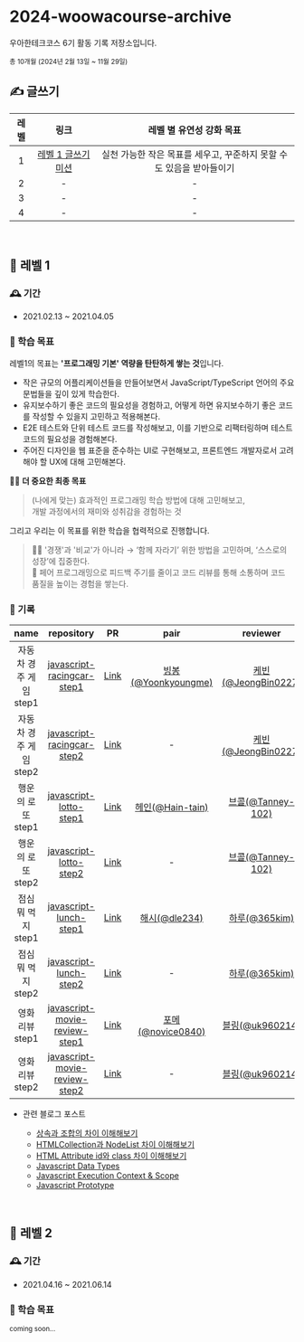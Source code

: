 # 2024-woowacourse-archive

우아한테크코스 6기 활동 기록 저장소입니다.

<sub>총 10개월 (2024년 2월 13일 ~ 11월 29일)</sub>

## ✍️ 글쓰기

| 레벨 |                                    링크                                     |                       레벨 별 유연성 강화 목표                       |
| :--: | :-------------------------------------------------------------------------: | :------------------------------------------------------------------: |
|  1   | [레벨 1 글쓰기 미션](https://github.com/woowacourse/woowa-writing/pull/113) | 실천 가능한 작은 목표를 세우고, 꾸준하지 못할 수도 있음을 받아들이기 |
|  2   |                                      -                                      |                                  -                                   |
|  3   |                                      -                                      |                                  -                                   |
|  4   |                                      -                                      |                                  -                                   |

<br />

## 🌱 레벨 1

### 🕰️ 기간

- 2021.02.13 ~ 2021.04.05

### 👊 학습 목표

레벨1의 목표는 **'프로그래밍 기본' 역량을 탄탄하게 쌓는 것**입니다.

- 작은 규모의 어플리케이션들을 만들어보면서 JavaScript/TypeScript 언어의 주요 문법들을 깊이 있게 학습한다.
- 유지보수하기 좋은 코드의 필요성을 경험하고, 어떻게 하면 유지보수하기 좋은 코드를 작성할 수 있을지 고민하고 적용해본다.
- E2E 테스트와 단위 테스트 코드를 작성해보고, 이를 기반으로 리팩터링하며 테스트 코드의 필요성을 경험해본다.
- 주어진 디자인을 웹 표준을 준수하는 UI로 구현해보고, 프론트엔드 개발자로서 고려해야 할 UX에 대해 고민해본다.

🧘‍♂️ **더 중요한 최종 목표**

> (나에게 맞는) 효과적인 프로그래밍 학습 방법에 대해 고민해보고,  
> 개발 과정에서의 재미와 성취감을 경험하는 것

그리고 우리는 이 목표를 위한 학습을 협력적으로 진행합니다.

> 🤼‍♀️ '경쟁'과 '비교'가 아니라 → ‘함께 자라기’ 위한 방법을 고민하며, ‘스스로의 성장’에 집중한다.  
> 💫 페어 프로그래밍으로 피드백 주기를 줄이고 코드 리뷰를 통해 소통하며 코드 품질을 높이는 경험을 쌓는다.

### 📂 기록

|          name          |                                           repository                                           |                                   PR                                    |                          pair                          |                        reviewer                        |
| :--------------------: | :--------------------------------------------------------------------------------------------: | :---------------------------------------------------------------------: | :----------------------------------------------------: | :----------------------------------------------------: |
| 자동차 경주 게임 step1 | [javascript-racingcar-step1](https://github.com/hwinkr/javascript-racingcar/tree/hwinkr-step1) |  [Link](https://github.com/woowacourse/javascript-racingcar/pull/260)   | [빙봉(@Yoonkyoungme)](https://github.com/Yoonkyoungme) | [케빈(@JeongBin0227)](https://github.com/JeongBin0227) |
| 자동차 경주 게임 step2 |    [javascript-racingcar-step2](https://github.com/hwinkr/javascript-racingcar/tree/step2)     |  [Link](https://github.com/woowacourse/javascript-racingcar/pull/321)   |                           -                            | [케빈(@JeongBin0227)](https://github.com/JeongBin0227) |
|   행운의 로또 step1    |        [javascript-lotto-step1](https://github.com/hwinkr/javascript-lotto/tree/step1)         |    [Link](https://github.com/woowacourse/javascript-lotto/pull/282)     |    [헤인(@Hain-tain)](https://github.com/Hain-tain)    |   [브콜(@Tanney-102)](https://github.com/Tanney-102)   |
|   행운의 로또 step2    |        [javascript-lotto-step2](https://github.com/hwinkr/javascript-lotto/tree/step2)         |    [Link](https://github.com/woowacourse/javascript-lotto/pull/314)     |                           -                            |   [브콜(@Tanney-102)](https://github.com/Tanney-102)   |
|   점심 뭐 먹지 step1   |        [javascript-lunch-step1](https://github.com/hwinkr/javascript-lunch/tree/step1)         |    [Link](https://github.com/woowacourse/javascript-lunch/pull/122)     |       [해시(@dle234)](https://github.com/dle234)       |       [하루(@365kim)](https://github.com/365kim)       |
|   점심 뭐 먹지 step2   |        [javascript-lunch-step2](https://github.com/hwinkr/javascript-lunch/tree/step2)         |    [Link](https://github.com/woowacourse/javascript-lunch/pull/155)     |                           -                            |       [하루(@365kim)](https://github.com/365kim)       |
|    영화 리뷰 step1     | [javascript-movie-review-step1](https://github.com/hwinkr/javascript-movie-review/tree/step1)  | [Link](https://github.com/woowacourse/javascript-movie-review/pull/115) |   [포메(@novice0840)](https://github.com/novice0840)   |     [블링(@uk960214)](https://github.com/uk960214)     |
|    영화 리뷰 step2     | [javascript-movie-review-step2](https://github.com/hwinkr/javascript-movie-review/tree/step1)  | [Link](https://github.com/woowacourse/javascript-movie-review/pull/155) |                           -                            |     [블링(@uk960214)](https://github.com/uk960214)     |

- 관련 블로그 포스트

  - [상속과 조합의 차이 이해해보기](https://velog.io/@hwinkr/%EC%83%81%EC%86%8D%EA%B3%BC-%EC%A1%B0%ED%95%A9%EC%9D%98-%EC%B0%A8%EC%9D%B4-%EC%9D%B4%ED%95%B4%ED%95%B4%EB%B3%B4%EA%B8%B0)
  - [HTMLCollection과 NodeList 차이 이해해보기](https://velog.io/@hwinkr/HTMLCollection-vs-NodeList)
  - [HTML Attribute id와 class 차이 이해해보기](https://velog.io/@hwinkr/HTML-id-vs-class)
  - [Javascript Data Types](https://velog.io/@hwinkr/Javascript-Data-Types)
  - [Javascript Execution Context & Scope](https://velog.io/@hwinkr/Execution-Context-Scope)
  - [Javascript Prototype](https://velog.io/@hwinkr/Javascript-Prototype)

<br/>

## 🌿 레벨 2

### 🕰️ 기간

- 2021.04.16 ~ 2021.06.14

### 👊 학습 목표

<sub>coming soon...</sub>
